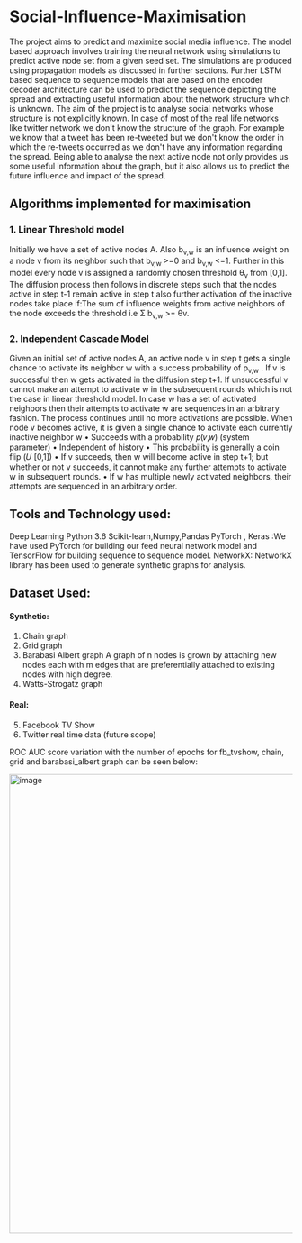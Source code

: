 # Social-Influence-Maximisation

The project aims to predict and maximize social media influence. The model based approach involves training the neural network using simulations to predict active node set from a given seed set. The simulations are produced using propagation models as discussed in further sections. Further LSTM based sequence to sequence models that are based on the encoder decoder architecture can be used to predict the sequence depicting the spread and extracting useful information about the network structure which is unknown. The aim of the project is to analyse social networks whose structure is not explicitly known. In case of most of the real life networks like twitter network we don't know the structure of the graph. For example we know that a tweet has been re-tweeted but we don't know the order in which the re-tweets occurred as we don't have any information regarding the spread. Being able to analyse the next active node not only provides us some useful information about the graph, but it also allows us to predict the future influence and impact of the spread.

## Algorithms implemented for maximisation

### 1. Linear Threshold model
Initially we have a set of active nodes A. Also b<sub>v,w</sub> is an influence weight on a node v from its neighbor such that b<sub>v,w</sub> >=0 and b<sub>v,w</sub> <=1. Further in this model every node v is assigned a randomly chosen threshold θ<sub>v</sub> from [0,1]. The diffusion process then follows in discrete steps such that the nodes active in step t-1 remain active in step t also further activation of the inactive nodes take place if:The sum of influence weights from active neighbors of the node exceeds the threshold i.e Σ b<sub>v,w</sub> >= θv.

### 2. Independent Cascade Model

Given an initial set of active nodes A, an active node v in step t gets a single chance to activate its neighbor w with a success probability of p<sub>v,w</sub> . If v is successful then w gets activated in the diffusion step t+1. If unsuccessful v cannot make an attempt to activate w in the subsequent rounds which is not the case in linear threshold model. In case w has a set of activated neighbors then their attempts to activate w are sequences in an arbitrary fashion. The process continues until no more activations are possible. When node v becomes active, it is given a single chance to activate each currently inactive neighbor w • Succeeds with a probability 𝑝(𝑣,𝑤) (system parameter)
• Independent of history
• This probability is generally a coin flip (𝑈 [0,1])
• If v succeeds, then w will become active in step t+1; but whether or not v succeeds, it cannot make any further attempts to activate w in subsequent rounds. • If w has multiple newly activated neighbors, their attempts are sequenced in an arbitrary order.

## Tools and Technology used:
Deep Learning
Python 3.6
Scikit-learn,Numpy,Pandas
PyTorch , Keras :We have used PyTorch for building our feed neural network model and TensorFlow for building sequence to sequence model.
NetworkX: NetworkX library has been used to generate synthetic graphs for analysis.

## Dataset Used:
#### Synthetic:
1. Chain graph
2. Grid graph
3. Barabasi Albert graph A graph of n nodes is grown by attaching new nodes each with m edges that are preferentially attached to existing nodes with high degree.
4. Watts-Strogatz graph

#### Real:
5. Facebook TV Show 
6. Twitter real time data (future scope)

ROC AUC score variation with the number of epochs for fb_tvshow, chain, grid and barabasi_albert graph can be seen below:

<img width="815" alt="image" src="https://user-images.githubusercontent.com/37900145/150008216-65f9e827-268d-4c7f-8f24-f5c248f41947.png">
      
